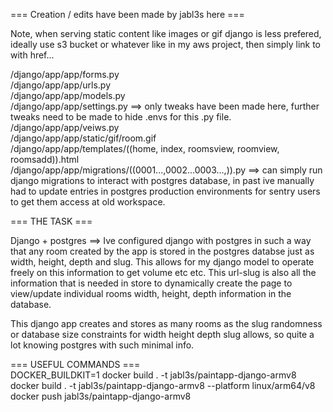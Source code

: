 === Creation / edits have been made by jabl3s here ===  
  
Note, when serving static content like images or gif django is less prefered, ideally use s3 bucket or whatever like in my aws project, then simply link to with href...  
  
/django/app/app/forms.py  
/django/app/app/urls.py  
/django/app/app/models.py  
/django/app/app/settings.py ==> only tweaks have been made here, further tweaks need to be made to hide .envs for this .py file.  
/django/app/app/veiws.py  
/django/app/app/static/gif/room.gif  
/django/app/app/templates/((home, index, roomsview, roomview, roomsadd)).html  
/django/app/app/migrations/((0001...,0002...0003...,)).py ==> can simply run django migrations to interact with postgres database, in past ive manually had to update entries in postgres production environments for sentry users to get them access at old workspace.  

=== THE TASK ===  
  
Django + postgres  ==> Ive configured django with postgres in such a way that any room created by the app is stored in the postgres databse just as width, height, depth and slug. This allows for my django model to operate freely on this information to get volume etc etc. This url-slug is also all the information that is needed in store to dynamically create the page to view/update individual rooms width, height, depth information in the database. 
  
This django app creates and stores as many rooms as the slug randomness or database size constraints for width height depth slug allows, so quite a lot knowing postgres with such minimal info.     
  
=== USEFUL COMMANDS ===  
DOCKER_BUILDKIT=1 docker build . -t jabl3s/paintapp-django-armv8  
docker build . -t jabl3s/paintapp-django-armv8 --platform linux/arm64/v8  
docker push jabl3s/paintapp-django-armv8  

  
